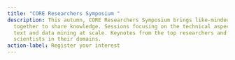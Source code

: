 ```yaml
---
title: "CORE Researchers Symposium "
description: This autumn, CORE Researchers Symposium brings like-minded people
  together to share knowledge. Sessions focusing on the technical aspects of
  text and data mining at scale. Keynotes from the top researchers and
  scientists in their domains.
action-label: Register your interest
---
```

